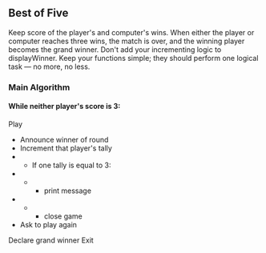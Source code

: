 ## Best of Five

Keep score of the player's and computer's wins. When either the player or computer reaches three wins, the match is over, and the winning player becomes the grand winner. Don't add your incrementing logic to displayWinner. Keep your functions simple; they should perform one logical task — no more, no less.

### Main Algorithm

#### While neither player's score is 3:

Play

- Announce winner of round
- Increment that player's tally
- - If one tally is equal to 3:
- - - print message
- - - close game
- Ask to play again

Declare grand winner
Exit
